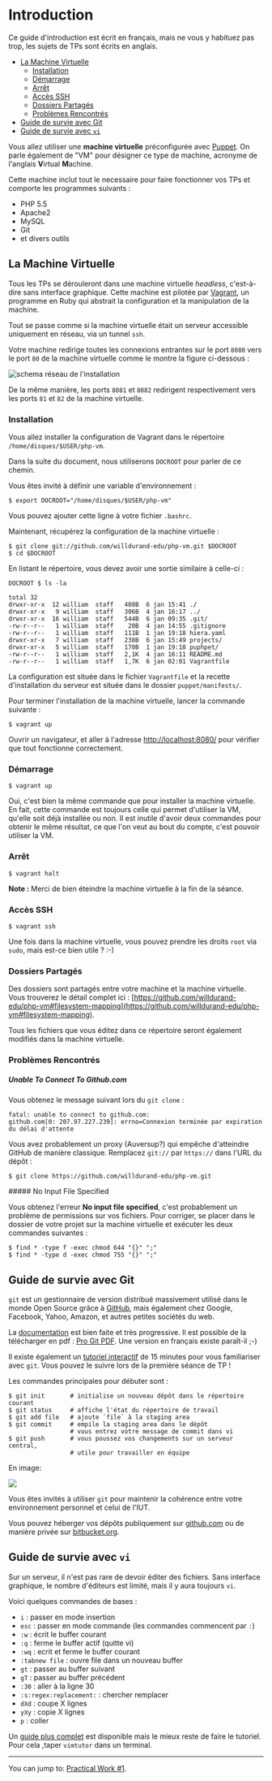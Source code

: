 Introduction
============

Ce guide d'introduction est écrit en français, mais ne vous y habituez pas trop,
les sujets de TPs sont écrits en anglais.

* [La Machine Virtuelle](#la-machine-virtuelle)
  * [Installation](#installation)
  * [Démarrage](#d%C3%A9marrage)
  * [Arrêt](#arr%C3%AAt)
  * [Accès SSH](#acc%C3%A8s-ssh)
  * [Dossiers Partagés](#dossiers-partag%C3%A9s)
  * [Problèmes Rencontrés](#probl%C3%A8mes-rencontr%C3%A9s)
* [Guide de survie avec Git](#guide-de-survie-avec-git)
* [Guide de survie avec `vi`](#guide-de-survie-avec-vi)


Vous allez utiliser une **machine virtuelle** préconfigurée avec
[Puppet](http://puppetlabs.com/). On parle également de "VM" pour désigner ce
type de machine, acronyme de l'anglais **V**irtual **M**achine.

Cette machine inclut tout le necessaire pour faire fonctionner vos TPs et
comporte les programmes suivants :

* PHP 5.5
* Apache2
* MySQL
* Git
* et divers outils


La Machine Virtuelle
--------------------

Tous les TPs se dérouleront dans une machine virtuelle _headless_, c'est-à-dire
sans interface graphique.
Cette machine est pilotée par [Vagrant](http://www.vagrantup.com), un programme
en Ruby qui abstrait la configuration et la manipulation de la machine.

Tout se passe comme si la machine virtuelle était un serveur accessible
uniquement en réseau, via un tunnel `ssh`.

Votre machine redirige toutes les connexions entrantes sur le port `8080` vers
le port `80` de la machine virtuelle comme le montre la figure ci-dessous :

![schema réseau de l'installation](../images/vm-network.png)

De la même manière, les ports `8081` et `8082` redirigent respectivement vers
les ports `81` et `82` de la machine virtuelle.


### Installation

Vous allez installer la configuration de Vagrant dans le répertoire
`/home/disques/$USER/php-vm`.

Dans la suite du document, nous utiliserons `DOCROOT` pour parler de ce chemin.

Vous êtes invité à définir une variable d'environnement :

    $ export DOCROOT="/home/disques/$USER/php-vm"

Vous pouvez ajouter cette ligne à votre fichier `.bashrc`.

Maintenant, récupérez la configuration de la machine virtuelle :

    $ git clone git://github.com/willdurand-edu/php-vm.git $DOCROOT
    $ cd $DOCROOT

En listant le répertoire, vous devez avoir une sortie similaire à celle-ci :

    DOCROOT $ ls -la

    total 32
    drwxr-xr-x  12 william  staff   408B  6 jan 15:41 ./
    drwxr-xr-x   9 william  staff   306B  4 jan 16:17 ../
    drwxr-xr-x  16 william  staff   544B  6 jan 09:35 .git/
    -rw-r--r--   1 william  staff    20B  4 jan 14:55 .gitignore
    -rw-r--r--   1 william  staff   111B  1 jan 19:18 hiera.yaml
    drwxr-xr-x   7 william  staff   238B  6 jan 15:49 projects/
    drwxr-xr-x   5 william  staff   170B  1 jan 19:18 puphpet/
    -rw-r--r--   1 william  staff   2,1K  4 jan 16:11 README.md
    -rw-r--r--   1 william  staff   1,7K  6 jan 02:01 Vagrantfile

La configuration est située dans le fichier `Vagrantfile` et la recette
d'installation du serveur est située dans le dossier `puppet/manifests/`.

Pour terminer l'installation de la machine virtuelle, lancer la commande
suivante :

    $ vagrant up

Ouvrir un navigateur, et aller à l'adresse
[http://localhost:8080/](http://localhost:8080/) pour vérifier que tout
fonctionne correctement.

### Démarrage

    $ vagrant up

Oui, c'est bien la même commande que pour installer la machine virtuelle. En
fait, cette commande est toujours celle qui permet d'utiliser la VM, qu'elle
soit déjà installée ou non. Il est inutile d'avoir deux commandes pour obtenir
le même résultat, ce que l'on veut au bout du compte, c'est pouvoir utiliser la
VM.

### Arrêt

    $ vagrant halt

**Note :** Merci de bien éteindre la machine virtuelle à la fin de la séance.

### Accès SSH

    $ vagrant ssh

Une fois dans la machine virtuelle, vous pouvez prendre les droits `root` via
`sudo`, mais est-ce bien utile ? :-)

### Dossiers Partagés

Des dossiers sont partagés entre votre machine et la machine virtuelle. Vous
trouverez le détail complet ici :
[https://github.com/willdurand-edu/php-vm#filesystem-mapping](https://github.com/willdurand-edu/php-vm#filesystem-mapping).

Tous les fichiers que vous éditez dans ce répertoire seront également modifiés
dans la machine virtuelle.

### Problèmes Rencontrés

##### Unable To Connect To Github.com

Vous obtenez le message suivant lors du `git clone` :

    fatal: unable to connect to github.com:
    github.com[0: 207.97.227.239]: errno=Connexion terminée par expiration du délai d'attente

Vous avez probablement un proxy (Auversup?) qui empêche d'atteindre GitHub de
manière classique. Remplacez `git://` par `https://` dans l'URL du dépôt :

    $ git clone https://github.com/willdurand-edu/php-vm.git

##### No Input File Specified

Vous obtenez l'erreur **No input file specified**, c'est probablement un problème
de permissions sur vos fichiers. Pour corriger, se placer dans le dossier de
votre projet sur la machine virtuelle et exécuter les deux commandes suivantes :

    $ find * -type f -exec chmod 644 "{}" ";"
    $ find * -type d -exec chmod 755 "{}" ";"

Guide de survie avec Git
------------------------

`git` est un gestionnaire de version distribué massivement utilisé dans le
monde Open Source grâce à [GitHub](http://github.com), mais également chez
Google, Facebook, Yahoo, Amazon, et autres petites sociétés du web.

La [documentation](http://git-scm.com/book) est bien
faite et très progressive. Il est possible de la télécharger en pdf :
[Pro Git PDF](https://github.s3.amazonaws.com/media/progit.en.pdf). Une version
en français existe paraît-il ;-)

Il existe également un [tutoriel
interactif](http://try.github.com/levels/1/challenges/1) de 15 minutes pour
vous familiariser avec `git`. Vous pouvez le suivre lors de la première séance
de TP !

Les commandes principales pour débuter sont :

    $ git init       # initialise un nouveau dépôt dans le répertoire courant
    $ git status     # affiche l'état du répertoire de travail
    $ git add file   # ajoute `file` à la staging area
    $ git commit     # empile la staging area dans le dépôt
                     # vous entrez votre message de commit dans vi
    $ git push       # vous poussez vos changements sur un serveur central,
                     # utile pour travailler en équipe

En image:

![](../images/git.png)

Vous êtes invités à utiliser `git` pour maintenir la cohérence entre votre
environnement personnel et celui de l'IUT.

Vous pouvez héberger vos dépôts publiquement sur [github.com](http://github.com)
ou de manière privée sur [bitbucket.org](http://bitbucket.org).


Guide de survie avec `vi`
------------------------

Sur un serveur, il n'est pas rare de devoir éditer des fichiers. Sans interface
graphique, le nombre d'éditeurs est limité, mais il y aura toujours `vi`.

Voici quelques commandes de bases :

* `i` : passer en mode insertion
* `esc` : passer en mode commande (les commandes commencent par `:`)
* `:w` : écrit le buffer courant
* `:q` : ferme le buffer actif (quitte vi)
* `:wq` : ecrit et ferme le buffer courant
* `:tabnew file` : ouvre file dans un nouveau buffer
* `gt` : passer au buffer suivant
* `gT` : passer au buffer précédent
* `:30` : aller à la ligne 30
* `:s:regex:replacement:` : chercher remplacer
* `dXd` : coupe X lignes
* `yXy` : copie X lignes
* `p` : coller

Un [guide plus complet](http://www.worldtimzone.com/res/vi.html) est disponible
mais le mieux reste de faire le tutoriel. Pour cela ,taper `vimtutor` dans un
terminal.


---

You can jump to: [Practical Work #1](1.md).

